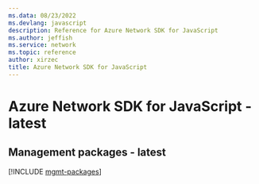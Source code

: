 ```yaml
---
ms.data: 08/23/2022
ms.devlang: javascript
description: Reference for Azure Network SDK for JavaScript
ms.author: jeffish
ms.service: network
ms.topic: reference
author: xirzec
title: Azure Network SDK for JavaScript
---
```

# Azure Network SDK for JavaScript - latest

## Management packages - latest
[!INCLUDE [mgmt-packages](network-mgmt-index.md)]